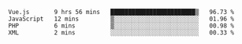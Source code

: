<!--START_SECTION:waka-->

```text
Vue.js       9 hrs 56 mins   ████████████████████████▒   96.73 %
JavaScript   12 mins         ▒░░░░░░░░░░░░░░░░░░░░░░░░   01.96 %
PHP          6 mins          ▒░░░░░░░░░░░░░░░░░░░░░░░░   00.98 %
XML          2 mins          ░░░░░░░░░░░░░░░░░░░░░░░░░   00.33 %
```

<!--END_SECTION:waka-->
